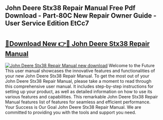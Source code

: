 ## John Deere Stx38 Repair Manual Free Pdf Download - Part-80C New Repair Owner Guide - User Service Edition EtCc7

# <h2><a href="http://bc89588.oget.top/?id=John+Deere+Stx38+Repair+Manual">🔗Download New 👉🔴 John Deere Stx38 Repair Manual</a></h2>

[![John Deere Stx38 Repair Manual new download](https://i.imgur.com/5g1atiW.png)](http://bc89588.oget.top/?id=John+Deere+Stx38+Repair+Manual)
Welcome to the Future This user manual showcases the innovative features and functionalities of your new John Deere Stx38 Repair Manual. To get the most out of your John Deere Stx38 Repair Manual, please take a moment to read through this comprehensive user manual. It includes step-by-step instructions for setting up your product, as well as detailed information on how to use its various features and capabilities. This remarkable John Deere Stx38 Repair Manual features list of features for seamless and efficient performance. Your Success is Our Goal John Deere Stx38 Repair Manual. We are committed to providing you with the tools and support you need.
